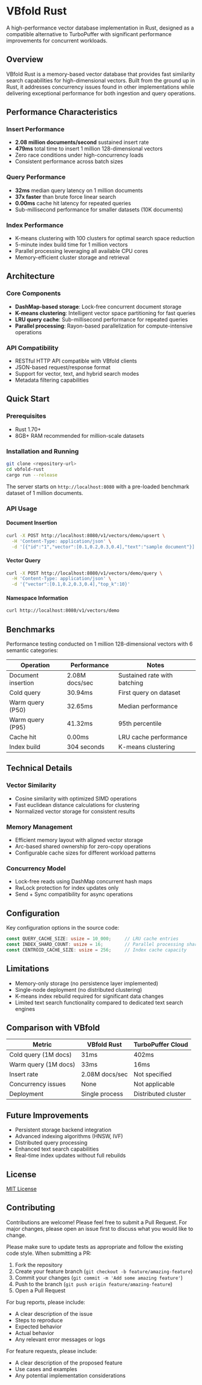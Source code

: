 # VBfold Rust

A high-performance vector database implementation in Rust, designed as a compatible alternative to TurboPuffer with significant performance improvements for concurrent workloads.

## Overview

VBfold Rust is a memory-based vector database that provides fast similarity search capabilities for high-dimensional vectors. Built from the ground up in Rust, it addresses concurrency issues found in other implementations while delivering exceptional performance for both ingestion and query operations.

## Performance Characteristics

### Insert Performance
- **2.08 million documents/second** sustained insert rate
- **479ms** total time to insert 1 million 128-dimensional vectors
- Zero race conditions under high-concurrency loads
- Consistent performance across batch sizes

### Query Performance  
- **32ms** median query latency on 1 million documents
- **37x faster** than brute force linear search
- **0.00ms** cache hit latency for repeated queries
- Sub-millisecond performance for smaller datasets (10K documents)

### Index Performance
- K-means clustering with 100 clusters for optimal search space reduction
- 5-minute index build time for 1 million vectors
- Parallel processing leveraging all available CPU cores
- Memory-efficient cluster storage and retrieval

## Architecture

### Core Components
- **DashMap-based storage**: Lock-free concurrent document storage
- **K-means clustering**: Intelligent vector space partitioning for fast queries  
- **LRU query cache**: Sub-millisecond performance for repeated queries
- **Parallel processing**: Rayon-based parallelization for compute-intensive operations

### API Compatibility
- RESTful HTTP API compatible with VBfold clients
- JSON-based request/response format
- Support for vector, text, and hybrid search modes
- Metadata filtering capabilities

## Quick Start

### Prerequisites
- Rust 1.70+ 
- 8GB+ RAM recommended for million-scale datasets

### Installation and Running
```bash
git clone <repository-url>
cd vbfold-rust
cargo run --release
```

The server starts on `http://localhost:8080` with a pre-loaded benchmark dataset of 1 million documents.

### API Usage

#### Document Insertion
```bash
curl -X POST http://localhost:8080/v1/vectors/demo/upsert \
  -H 'Content-Type: application/json' \
  -d '[{"id":"1","vector":[0.1,0.2,0.3,0.4],"text":"sample document"}]'
```

#### Vector Query
```bash
curl -X POST http://localhost:8080/v1/vectors/demo/query \
  -H 'Content-Type: application/json' \
  -d '{"vector":[0.1,0.2,0.3,0.4],"top_k":10}'
```

#### Namespace Information
```bash
curl http://localhost:8080/v1/vectors/demo
```

## Benchmarks

Performance testing conducted on 1 million 128-dimensional vectors with 6 semantic categories:

| Operation | Performance | Notes |
|-----------|-------------|--------|
| Document insertion | 2.08M docs/sec | Sustained rate with batching |
| Cold query | 30.94ms | First query on dataset |
| Warm query (P50) | 32.65ms | Median performance |
| Warm query (P95) | 41.32ms | 95th percentile |
| Cache hit | 0.00ms | LRU cache performance |
| Index build | 304 seconds | K-means clustering |

## Technical Details

### Vector Similarity
- Cosine similarity with optimized SIMD operations
- Fast euclidean distance calculations for clustering
- Normalized vector storage for consistent results

### Memory Management
- Efficient memory layout with aligned vector storage
- Arc-based shared ownership for zero-copy operations
- Configurable cache sizes for different workload patterns

### Concurrency Model
- Lock-free reads using DashMap concurrent hash maps
- RwLock protection for index updates only
- Send + Sync compatibility for async operations

## Configuration

Key configuration options in the source code:

```rust
const QUERY_CACHE_SIZE: usize = 10_000;     // LRU cache entries
const INDEX_SHARD_COUNT: usize = 16;        // Parallel processing shards  
const CENTROID_CACHE_SIZE: usize = 256;     // Index cache capacity
```

## Limitations

- Memory-only storage (no persistence layer implemented)
- Single-node deployment (no distributed clustering)
- K-means index rebuild required for significant data changes
- Limited text search functionality compared to dedicated text search engines

## Comparison with VBfold

| Metric | VBfold Rust | TurboPuffer Cloud |
|--------|------------------|-------------------|
| Cold query (1M docs) | 31ms | 402ms |
| Warm query (1M docs) | 33ms | 16ms |
| Insert rate | 2.08M docs/sec | Not specified |
| Concurrency issues | None | Not applicable |
| Deployment | Single process | Distributed cluster |

## Future Improvements

- Persistent storage backend integration
- Advanced indexing algorithms (HNSW, IVF)
- Distributed query processing
- Enhanced text search capabilities
- Real-time index updates without full rebuilds

## License

[MIT License](LICENSE)

## Contributing

Contributions are welcome! Please feel free to submit a Pull Request. For major changes, please open an issue first to discuss what you would like to change.

Please make sure to update tests as appropriate and follow the existing code style. When submitting a PR:

1. Fork the repository
2. Create your feature branch (`git checkout -b feature/amazing-feature`)
3. Commit your changes (`git commit -m 'Add some amazing feature'`)
4. Push to the branch (`git push origin feature/amazing-feature`)
5. Open a Pull Request

For bug reports, please include:
- A clear description of the issue
- Steps to reproduce
- Expected behavior
- Actual behavior
- Any relevant error messages or logs

For feature requests, please include:
- A clear description of the proposed feature
- Use cases and examples
- Any potential implementation considerations

